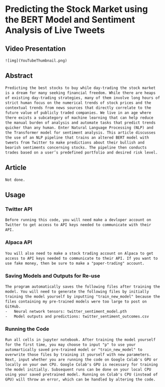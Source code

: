 # Predicting the Stock Market using the BERT Model and Sentiment Analysis of Live Tweets

## Video Presentation
    ![img](YouTubeThumbnail.png)
## Abstract
    Predicting the best stocks to buy while day-trading the stock market is a dream for many seeking financial freedom. While there are heaps of existing day-trading strategies, many of them involve long hours of strict human focus on the numerical trends of stock prices and the contextual trends from news sources that directly correlate to the future value of publicly traded companies. We live in an age where there exists a subcategory of machine learning that can help reduce the manual burden of analysis and automate tasks that predict trends quicker than any human. Enter Natural Language Processing (NLP) and the Transformer model for sentiment analysis. This article discusses the use of an NLP pipeline that trains an altered BERT model with tweets from Twitter to make predictions about their bullish and bearish sentiments concerning stocks. The pipeline then conducts trades based on a user’s predefined portfolio and desired risk level.

## Article
    Not done.

## Usage

### Twitter API
    Before running this code, you will need make a devloper account on Twitter to get access to API keys needed to communicate with their API.

### Alpaca API
    You will also need to make a stock trading account on Alpaca to get access to API keys needed to communicate to their API. If you want to use fake money, then be sure to make a "paper-trading" account.

### Saving Models and Outputs for Re-use
    The program automatically saves the following files after training the model. You will need to generate the following files by initially training the model yourself by inputting "train_new_model" because the files containing my pre-trained models were too large to post on GitHub.
    -   Neural network tensors: twitter_sentiment_model.pth   
    -   Model outputs and predictions: twitter_sentiment_outcomes.csv   
### Running the Code
    Run all cells in jupyter notebook. After training the model yourself for the first time, you may choose to input "p" to use your automartically saved pre-trained model or "train_new_model" to overwrite those files by training it yourself with new parameters.
    Next, input whether you are running the code on Google Colab's GPU or locally on your own CPU. Google Colab's GPU is necessary for training the model initially. Subsequent runs can be done on your local CPU using your saved pretrained model. Running on Colab's CPU (instead of GPU) will throw an error, which can be handled by altering the code.